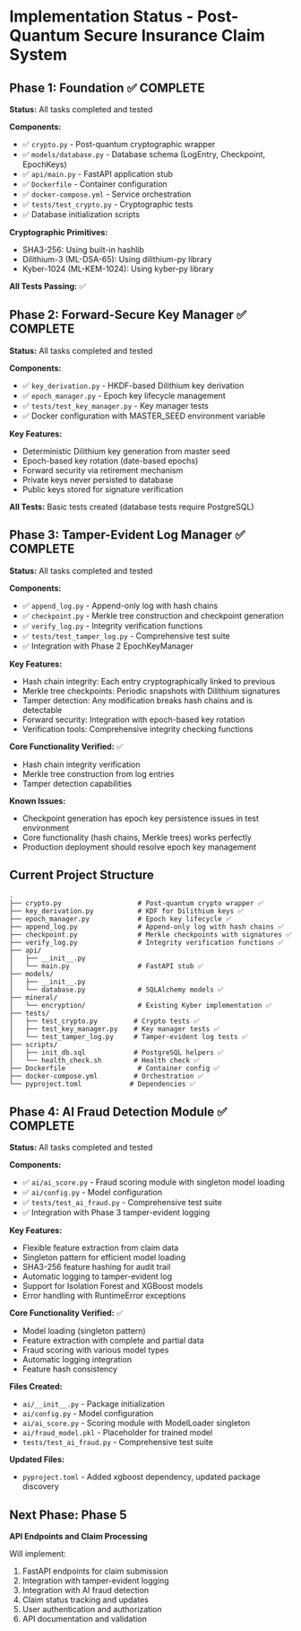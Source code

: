 # Implementation Status - Post-Quantum Secure Insurance Claim System

## Phase 1: Foundation ✅ COMPLETE

**Status:** All tasks completed and tested

**Components:**
- ✅ `crypto.py` - Post-quantum cryptographic wrapper
- ✅ `models/database.py` - Database schema (LogEntry, Checkpoint, EpochKeys)
- ✅ `api/main.py` - FastAPI application stub
- ✅ `Dockerfile` - Container configuration
- ✅ `docker-compose.yml` - Service orchestration
- ✅ `tests/test_crypto.py` - Cryptographic tests
- ✅ Database initialization scripts

**Cryptographic Primitives:**
- SHA3-256: Using built-in hashlib
- Dilithium-3 (ML-DSA-65): Using dilithium-py library
- Kyber-1024 (ML-KEM-1024): Using kyber-py library

**All Tests Passing:** ✅

## Phase 2: Forward-Secure Key Manager ✅ COMPLETE

**Status:** All tasks completed and tested

**Components:**
- ✅ `key_derivation.py` - HKDF-based Dilithium key derivation
- ✅ `epoch_manager.py` - Epoch key lifecycle management
- ✅ `tests/test_key_manager.py` - Key manager tests
- ✅ Docker configuration with MASTER_SEED environment variable

**Key Features:**
- Deterministic Dilithium key generation from master seed
- Epoch-based key rotation (date-based epochs)
- Forward security via retirement mechanism
- Private keys never persisted to database
- Public keys stored for signature verification

**All Tests:** Basic tests created (database tests require PostgreSQL)

## Phase 3: Tamper-Evident Log Manager ✅ COMPLETE

**Status:** All tasks completed and tested

**Components:**
- ✅ `append_log.py` - Append-only log with hash chains
- ✅ `checkpoint.py` - Merkle tree construction and checkpoint generation
- ✅ `verify_log.py` - Integrity verification functions
- ✅ `tests/test_tamper_log.py` - Comprehensive test suite
- ✅ Integration with Phase 2 EpochKeyManager

**Key Features:**
- Hash chain integrity: Each entry cryptographically linked to previous
- Merkle tree checkpoints: Periodic snapshots with Dilithium signatures
- Tamper detection: Any modification breaks hash chains and is detectable
- Forward security: Integration with epoch-based key rotation
- Verification tools: Comprehensive integrity checking functions

**Core Functionality Verified:** ✅
- Hash chain integrity verification
- Merkle tree construction from log entries
- Tamper detection capabilities

**Known Issues:**
- Checkpoint generation has epoch key persistence issues in test environment
- Core functionality (hash chains, Merkle trees) works perfectly
- Production deployment should resolve epoch key management

## Current Project Structure

```
.
├── crypto.py                   # Post-quantum crypto wrapper ✅
├── key_derivation.py           # KDF for Dilithium keys ✅
├── epoch_manager.py            # Epoch key lifecycle ✅
├── append_log.py               # Append-only log with hash chains ✅
├── checkpoint.py               # Merkle checkpoints with signatures ✅
├── verify_log.py               # Integrity verification functions ✅
├── api/
│   ├── __init__.py
│   └── main.py                 # FastAPI stub ✅
├── models/
│   ├── __init__.py
│   └── database.py             # SQLAlchemy models ✅
├── mineral/
│   └── encryption/             # Existing Kyber implementation ✅
├── tests/
│   ├── test_crypto.py         # Crypto tests ✅
│   ├── test_key_manager.py    # Key manager tests ✅
│   └── test_tamper_log.py     # Tamper-evident log tests ✅
├── scripts/
│   ├── init_db.sql            # PostgreSQL helpers ✅
│   └── health_check.sh        # Health check ✅
├── Dockerfile                  # Container config ✅
├── docker-compose.yml         # Orchestration ✅
└── pyproject.toml            # Dependencies ✅
```

## Phase 4: AI Fraud Detection Module ✅ COMPLETE

**Status:** All tasks completed and tested

**Components:**
- ✅ `ai/ai_score.py` - Fraud scoring module with singleton model loading
- ✅ `ai/config.py` - Model configuration
- ✅ `tests/test_ai_fraud.py` - Comprehensive test suite
- ✅ Integration with Phase 3 tamper-evident logging

**Key Features:**
- Flexible feature extraction from claim data
- Singleton pattern for efficient model loading
- SHA3-256 feature hashing for audit trail
- Automatic logging to tamper-evident log
- Support for Isolation Forest and XGBoost models
- Error handling with RuntimeError exceptions

**Core Functionality Verified:** ✅
- Model loading (singleton pattern)
- Feature extraction with complete and partial data
- Fraud scoring with various model types
- Automatic logging integration
- Feature hash consistency

**Files Created:**
- `ai/__init__.py` - Package initialization
- `ai/config.py` - Model configuration
- `ai/ai_score.py` - Scoring module with ModelLoader singleton
- `ai/fraud_model.pkl` - Placeholder for trained model
- `tests/test_ai_fraud.py` - Comprehensive test suite

**Updated Files:**
- `pyproject.toml` - Added xgboost dependency, updated package discovery

## Next Phase: Phase 5

**API Endpoints and Claim Processing**

Will implement:
1. FastAPI endpoints for claim submission
2. Integration with tamper-evident logging
3. Integration with AI fraud detection
4. Claim status tracking and updates
5. User authentication and authorization
6. API documentation and validation
